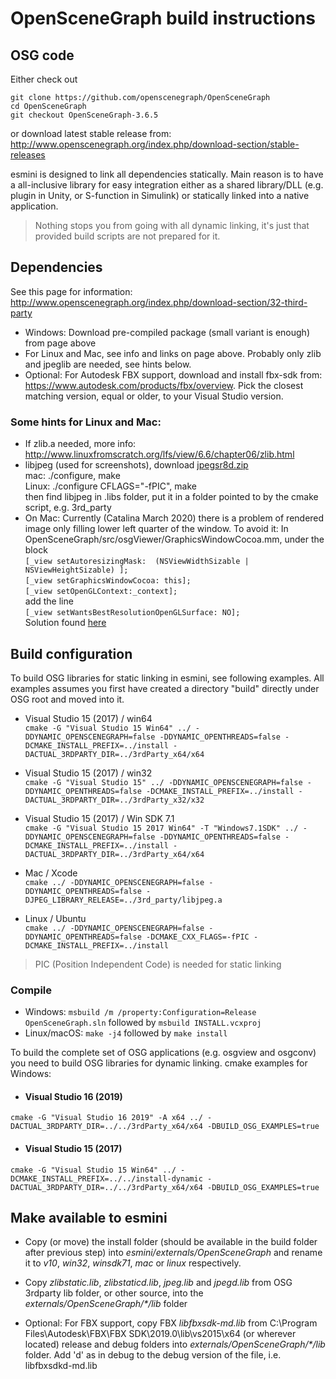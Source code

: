 # OpenSceneGraph build instructions

## OSG code
Either check out
```
git clone https://github.com/openscenegraph/OpenSceneGraph
cd OpenSceneGraph
git checkout OpenSceneGraph-3.6.5
```
or download latest stable release from:
http://www.openscenegraph.org/index.php/download-section/stable-releases

esmini is designed to link all dependencies statically. Main reason is to have a all-inclusive library for easy integration either as a shared library/DLL (e.g. plugin in Unity, or S-function in Simulink) or statically linked into a native application.
> Nothing stops you from going with all dynamic linking, it's just that provided build scripts are not prepared for it.

## Dependencies
See this page for information: http://www.openscenegraph.org/index.php/download-section/32-third-party
- Windows: Download pre-compiled package (small variant is enough) from page above
- For Linux and Mac, see info and links on page above. Probably only zlib and jpeglib are needed, see hints below.
- Optional: For Autodesk FBX support, download and install fbx-sdk from:
https://www.autodesk.com/products/fbx/overview. Pick the closest matching version, equal or older, to your Visual Studio version.

### Some hints for Linux and Mac:
- If zlib.a needed, more info: http://www.linuxfromscratch.org/lfs/view/6.6/chapter06/zlib.html
- libjpeg (used for screenshots), download [jpegsr8d.zip](http://www.ijg.org/files/jpegsr8d.zip)  
mac: ./configure, make  
Linux: ./configure CFLAGS="-fPIC", make  
then find libjpeg in .libs folder, put it in a folder pointed to by the cmake script, e.g. 3rd_party
- On Mac: Currently (Catalina March 2020) there is a problem of rendered image only filling lower left quarter of the window. To avoid it: In OpenSceneGraph/src/osgViewer/GraphicsWindowCocoa.mm,
under the block  
`[_view setAutoresizingMask:  (NSViewWidthSizable | NSViewHeightSizable) ];`  
`[_view setGraphicsWindowCocoa: this];`  
`[_view setOpenGLContext:_context];`  
add the line  
`[_view setWantsBestResolutionOpenGLSurface: NO];`  
Solution found [here](https://github.com/openscenegraph/OpenSceneGraph/issues/926#issuecomment-600080664)

## Build configuration
To build OSG libraries for static linking in esmini, see following examples. All examples assumes you first have created a directory "build" directly under OSG root and moved into it.

- Visual Studio 15 (2017) / win64  
`cmake -G "Visual Studio 15 Win64" ../ -DDYNAMIC_OPENSCENEGRAPH=false -DDYNAMIC_OPENTHREADS=false -DCMAKE_INSTALL_PREFIX=../install -DACTUAL_3RDPARTY_DIR=../3rdParty_x64/x64`

- Visual Studio 15 (2017) / win32  
`cmake -G "Visual Studio 15" ../ -DDYNAMIC_OPENSCENEGRAPH=false -DDYNAMIC_OPENTHREADS=false -DCMAKE_INSTALL_PREFIX=../install -DACTUAL_3RDPARTY_DIR=../3rdParty_x32/x32`

- Visual Studio 15 (2017) / Win SDK 7.1  
`cmake -G "Visual Studio 15 2017 Win64" -T "Windows7.1SDK" ../ -DDYNAMIC_OPENSCENEGRAPH=false -DDYNAMIC_OPENTHREADS=false -DCMAKE_INSTALL_PREFIX=../install -DACTUAL_3RDPARTY_DIR=../3rdParty_x64/x64`

- Mac / Xcode  
`cmake ../ -DDYNAMIC_OPENSCENEGRAPH=false -DDYNAMIC_OPENTHREADS=false -DJPEG_LIBRARY_RELEASE=../3rd_party/libjpeg.a`

- Linux / Ubuntu  
`cmake ../ -DDYNAMIC_OPENSCENEGRAPH=false -DDYNAMIC_OPENTHREADS=false -DCMAKE_CXX_FLAGS=-fPIC -DCMAKE_INSTALL_PREFIX=../install`
> PIC (Position Independent Code) is needed for static linking

### Compile
- Windows: `msbuild /m /property:Configuration=Release OpenSceneGraph.sln` followed by `msbuild INSTALL.vcxproj`
- Linux/macOS: `make -j4` followed by `make install`

To build the complete set of OSG applications (e.g. osgview and osgconv) you need to build OSG libraries for dynamic linking. cmake examples for Windows:

- #### Visual Studio 16 (2019)
`cmake -G "Visual Studio 16 2019" -A x64 ../ -DACTUAL_3RDPARTY_DIR=../../3rdParty_x64/x64 -DBUILD_OSG_EXAMPLES=true`

- #### Visual Studio 15 (2017)
`cmake -G "Visual Studio 15 Win64" ../ -DCMAKE_INSTALL_PREFIX=../../install-dynamic -DACTUAL_3RDPARTY_DIR=../../3rdParty_x64/x64 -DBUILD_OSG_EXAMPLES=true`

## Make available to esmini
- Copy (or move) the install folder (should be available in the build folder after previous step) into _esmini/externals/OpenSceneGraph_ and rename it to _v10_, _win32_, _winsdk71_, _mac_ or _linux_ respectively.

- Copy _zlibstatic.lib_, _zlibstaticd.lib_, _jpeg.lib_ and _jpegd.lib_ from OSG 3rdparty lib folder, or other source, into the _externals/OpenSceneGraph/*/lib_ folder

- Optional: For FBX support, copy FBX _libfbxsdk-md.lib_ from C:\Program Files\Autodesk\FBX\FBX SDK\2019.0\lib\vs2015\x64 (or wherever located) release and debug folders into _externals/OpenSceneGraph/*/lib_ folder. Add 'd' as in debug to the debug version of the file, i.e. libfbxsdkd-md.lib

